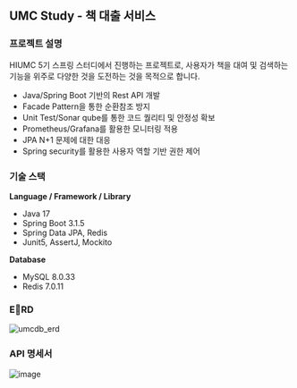 ## UMC Study - 책 대출 서비스

### 프로젝트 설명
HIUMC 5기 스프링 스터디에서 진행하는 프로젝트로, 사용자가 책을 대여 및 검색하는 기능을 위주로 다양한 것을 도전하는 것을 목적으로 합니다.

- Java/Spring Boot 기반의 Rest API 개발
- Facade Pattern을 통한 순환참조 방지
- Unit Test/Sonar qube를 통한 코드 퀄리티 및 안정성 확보
- Prometheus/Grafana를 활용한 모니터링 적용
- JPA N+1 문제에 대한 대응
- Spring security를 활용한 사용자 역할 기반 권한 제어

### 기술 스택
**Language / Framework / Library**
- Java 17
- Spring Boot 3.1.5
- Spring Data JPA, Redis
- Junit5, AssertJ, Mockito

**Database**
- MySQL 8.0.33
- Redis 7.0.11

### ERD
![umcdb_erd](https://github.com/AlmondBreez3/umcStudyD/assets/76556999/06a3450a-9474-46f7-be2c-aa7468ac0308)

### API 명세서
![image](https://github.com/AlmondBreez3/umcStudyD/assets/76556999/b9deae1d-ad5c-43fd-847e-c3b8fb3f044c)
